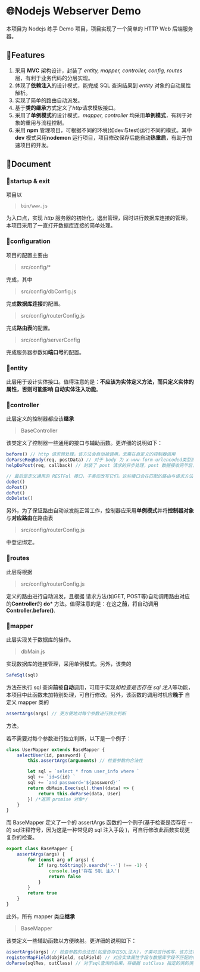 # 🌐Nodejs Webserver Demo

本项目为 Nodejs 练手 Demo 项目，项目实现了一个简单的 HTTP Web 后端服务器。

## 🍺Features

1. 采用 **MVC** 架构设计，封装了 *entity, mapper, controller, config, routes* 层，有利于业务代码的分层实现。
2. 体现了**依赖注入**的设计模式，能完成 SQL 查询结果到 *entity* 对象的自动属性解析。
3. 实现了简单的路由自动派发。
4. 基于**类的继承**方式定义了*http*请求模板接口。
5. 采用了**单例模式**的设计模式，*mapper, controller* 均采用**单例模式**，有利于对象的重用与流程控制。
6. 采用 **npm** 管理项目，可根据不同的环境(如dev与test)运行不同的模式。其中 **dev** 模式采用**nodemon** 运行项目，项目修改保存后能自动**热重启**，有助于加速项目的开发。

## 📖Document

### 📜startup & exit

项目以

> ```
> bin/www.js
> ```

为入口点，实现 *http* 服务器的初始化，退出管理，同时进行数据库连接的管理。本项目采用了一直打开数据库连接的简单处理。

### 📜configuration

项目的配置主要由

> src/config/*

完成，其中

> src/config/dbConfig.js

完成**数据库连接**的配置。



> src/config/routerConfig.js

完成**路由表**的配置。



> src/config/serverConfig

完成服务器参数如**端口号**的配置。

### 📜entity

此层用于设计实体接口。值得注意的是：**不应该为实体定义方法，而只定义实体的属性，否则可能影响 自动实体注入功能**。

### 📜controller

此层定义的控制器都应该**继承**

> BaseController

该类定义了控制器一些通用的接口与辅助函数。更详细的说明如下：

```javascript
before() // http 请求预处理，该方法会自动被调用，无需在自定义的控制器调用
doParseReqBody(req, postData) // 对于 body 为 x-www-form-urlencoded类型的请求，通过该辅助方法可以更方便地解析 body，函数将返回一个包含参数值的字典对象
helpDoPost(req, callback) // 封装了 post 请求的异步处理，post 数据接收完毕后，将调用 callback 指定的后续处理函数

// 最后是定义通用的 RESTFul 接口，子类应改写它们。这些接口会在匹配的路由与请求方法下被自动调用。
doGet()
doPost()
doPut()
doDelete()
```

另外，为了保证路由自动派发能正常工作，控制器应采用**单例模式**并将**控制器对象**与**对应路由**在路由表

> src/config/routerConfig.js

中登记绑定。

### 📜routes

此层将根据

> src/config/routerConfig.js

定义的路由进行自动派发，且根据 请求方法(如GET, POST等)自动调用路由对应的**Controller**的 **do***  方法。值得注意的是：在这之**前**，将自动调用 **Controller.before()**.

### 📜mapper

此层实现关于数据库的操作。

> dbMain.js

实现数据库的连接管理，采用单例模式。另外，该类的

```javascript
SafeSql(sql)
```

方法在执行 sql 查询**前**被**自动**调用，可用于实现*如检查是否存在 sql 注入*等功能，本项目中此函数未加特别处理，可自行修改。另外，该函数的调用时机应**晚于** 自定义 mapper 类的

```javascript
assertArgs(args) // 更方便地对每个参数进行独立判断
```

方法。

若不需要对每个参数进行独立判断，以下是一个例子：

```javascript
class UserMapper extends BaseMapper {
    selectUser(id, password) {
        this.assertArgs(arguments) // 检查参数的合法性

        let sql = `select * from user_info where `
        sql += `id=${id} `
        sql += `and password='${password}'`
        return dbMain.Exec(sql).then((data) => {
            return this.doParse(data, User)
        }) /*返回 promise 对象*/
    }
}
```

而 BaseMapper 定义了一个的 assertArgs 函数的一个例子(基于检查是否存在 *--* 的 sql注释符号，因为这是一种常见的 sql 注入手段 )，可自行修改此函数实现更复杂的检查。

```javascript
export class BaseMapper {
    assertArgs(args) {
        for (const arg of args) {
            if (arg.toString().search('--') !== -1) {
                console.log('存在 SQL 注入')
                return false
            }
        }
        return true
    }
}
```



此外，所有 mapper 类应**继承**

> BaseMapper

该类定义一些辅助函数以方便映射。更详细的说明如下：

```javascript
assertArgs(args) // 检查参数的合法性(如是否存在SQL注入)，子类可进行改写，该方法需要自行调用。
registerMapField(objField, sqlField) // 对应实体属性字段与数据库字段不匹配的情况，通过该方法可注册实体属性字段到数据库字段的映射关系
doParse(sqlRes, outClass) // 对于sql查询的后果，将根据 outClass 指定的类的类型自动解析为 类 对应的实体对象，通过 promise 的方式返回
```

